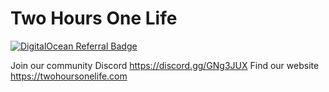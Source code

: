 # Two Hours One Life

[![DigitalOcean Referral Badge](https://web-platforms.sfo2.digitaloceanspaces.com/WWW/Badge%203.svg)](https://www.digitalocean.com/?refcode=930cfa370b47&utm_campaign=Referral_Invite&utm_medium=Referral_Program&utm_source=badge)

Join our community Discord https://discord.gg/GNg3JUX
Find our website https://twohoursonelife.com

